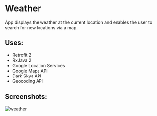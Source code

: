 # Weather

App displays the weather at the current location and enables the user to search for new locations via a map.

## Uses:
* Retrofit 2
* RxJava 2
* Google Location Services
* Google Maps API
* Dark Skys API
* Geocoding API

## Screenshots:
![weather](https://user-images.githubusercontent.com/32597403/34689806-b232eecc-f4ae-11e7-9f22-c6a3df0ac013.jpg)
